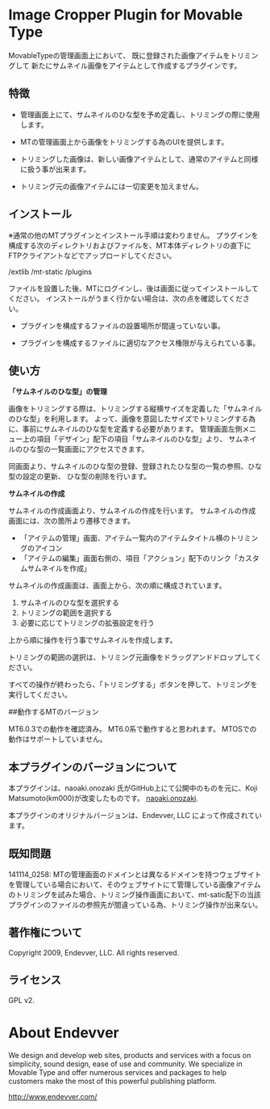 # Image Cropper Plugin for Movable Type #

MovableTypeの管理画面上において、 既に登録された画像アイテムをトリミングして
新たにサムネイル画像をアイテムとして作成するプラグインです。

## 特徴 ##

* 管理画面上にて、サムネイルのひな型を予め定義し、トリミングの際に使用します。

* MTの管理画面上から画像をトリミングする為のUIを提供します。

* トリミングした画像は、新しい画像アイテムとして、通常のアイテムと同様に扱う事が出来ます。

* トリミング元の画像アイテムには一切変更を加えません。

## インストール ##

※通常の他のMTプラグインとインストール手順は変わりません。
プラグインを構成する次のディレクトリおよびファイルを、MT本体ディレクトリの直下にFTPクライアントなどでアップロードしてください。

/extlib
/mt-static
/plugins

ファイルを設置した後、MTにログインし、後は画面に従ってインストールしてください。
インストールがうまく行かない場合は、次の点を確認してください。

* プラグインを構成するファイルの設置場所が間違っていない事。

* プラグインを構成するファイルに適切なアクセス権限が与えられている事。

## 使い方 ##

**「サムネイルのひな型」の管理**

画像をトリミングする際は、トリミングする縦横サイズを定義した「サムネイルのひな型」を利用します。
よって、画像を意図したサイズでトリミングする為に、事前にサムネイルのひな型を定義する必要があります。
管理画面左側メニュー上の項目「デザイン」配下の項目「サムネイルのひな型」より、
サムネイルのひな型の一覧画面にアクセスできます。

同画面より、サムネイルのひな型の登録、登録されたひな型の一覧の参照、ひな型の設定の更新、
ひな型の削除を行います。

**サムネイルの作成**

サムネイルの作成画面より、サムネイルの作成を行います。
サムネイルの作成画面には、次の箇所より遷移できます。

* 「アイテムの管理」画面、アイテム一覧内のアイテムタイトル横のトリミングのアイコン
* 「アイテムの編集」画面右側の、項目「アクション」配下のリンク「カスタムサムネイルを作成」

サムネイルの作成画面は、画面上から、次の順に構成されています。

1. サムネイルのひな型を選択する
2. トリミングの範囲を選択する
3. 必要に応じてトリミングの拡張設定を行う

上から順に操作を行う事でサムネイルを作成します。

トリミングの範囲の選択は、トリミング元画像をドラッグアンドドロップしてください。

すべての操作が終わったら、「トリミングする」ボタンを押して、トリミングを実行してください。

##動作するMTのバージョン

MT6.0.3での動作を確認済み。
MT6.0系で動作すると思われます。
MTOSでの動作はサポートしていません。

## 本プラグインのバージョンについて

本プラグインは、naoaki.onozaki 氏がGitHub上にて公開中のものを元に、Koji Matsumoto(km000)が改変したものです。
 [naoaki.onozaki](https://github.com/naoaki011).

本プラグインのオリジナルバージョンは、Endevver, LLC によって作成されています。


## 既知問題

141114_0258:
MTの管理画面のドメインとは異なるドメインを持つウェブサイトを管理している場合において、そのウェブサイトにて管理している画像アイテムのトリミングを試みた場合、トリミング操作画面において、mt-satic配下の当該プラグインのファイルの参照先が間違っている為、トリミング操作が出来ない。


## 著作権について ##

Copyright 2009, Endevver, LLC. All rights reserved.

## ライセンス ##

GPL v2.

# About Endevver #

We design and develop web sites, products and services with a focus on 
simplicity, sound design, ease of use and community. We specialize in 
Movable Type and offer numerous services and packages to help customers 
make the most of this powerful publishing platform.

http://www.endevver.com/
